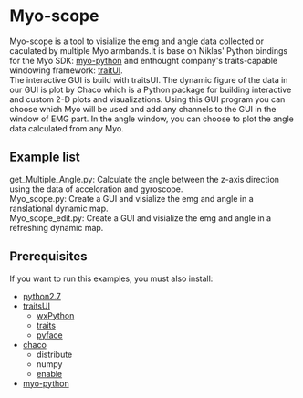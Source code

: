 # Myo-scope
Myo-scope is a tool to visialize the emg and angle data collected or caculated by multiple Myo armbands.It is base on Niklas' Python bindings for the Myo SDK: [myo-python](https://github.com/NiklasRosenstein/myo-python) and enthought company's traits-capable windowing framework: [traitUI](https://github.com/enthought/traitsui).<br>
The interactive GUI is build with traitsUI. The dynamic figure of the data in our GUI is plot by Chaco which is a Python package for building interactive and custom 2-D plots and visualizations. Using this GUI program you can choose which Myo will be used and add any channels to the GUI in the window of EMG part. In the angle window, you can choose to plot the angle data calculated from any Myo.
## Example list
get_Multiple_Angle.py: Calculate the angle between the z-axis direction using the data of acceloration and gyroscope.<br>
Myo_scope.py: Create a GUI and visialize the emg and angle in a ranslational dynamic map.<br>
Myo_scope_edit.py: Create a GUI and visialize the emg and angle in a refreshing dynamic map.<br>
## Prerequisites
If you want to run this examples, you must also install:<br>
* [python2.7](https://www.python.org/)
* [traitsUI](https://github.com/enthought/traitsui)
	* [wxPython](http://www.wxpython.org/)
	* [traits](https://github.com/enthought/traits)
	* [pyface](https://github.com/enthought/pyface)
* [chaco](https://github.com/enthought/chaco)
	* distribute
	* numpy
	* [enable](https://github.com/enthought/enable)
* [myo-python](https://github.com/NiklasRosenstein/myo-python)
